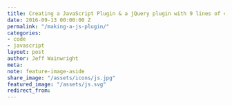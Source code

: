 ```yaml
---
title: Creating a JavaScript Plugin & a jQuery plugin with 9 lines of code
date: 2016-09-13 00:00:00 Z
permalink: "/making-a-js-plugin/"
categories:
- code
- javascript
layout: post
author: Jeff Wainwright
meta: 
note: feature-image-aside
share_image: "/assets/icons/js.jpg"
featured_image: "/assets/js.svg"
redirect_from: 
---
```



